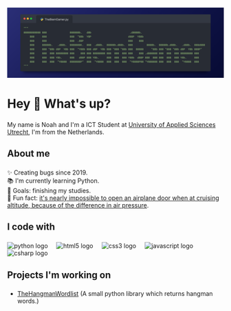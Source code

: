 ![Logo](assets/logo.png)

###

<h1 align="left">Hey 👋 What's up?</h1>

###
<p align="left">My name is Noah and I'm a ICT Student at <a href="https://www.internationalhu.com">University of Applied Sciences Utrecht</a>, I'm from the Netherlands.</p> 

###

<h2 align="left">About me</h2>

###

<p align="left">✨ Creating bugs since 2019.<br>📚 I'm currently learning Python.<br>🎯 Goals: finishing my studies.<br>🎲 Fun fact: <a href="https://www.wired.com/story/physics-explains-why-you-cant-open-a-plane-door-mid-flight/">it's nearly impossible to open an airplane door when at cruising altitude, because of the difference in air pressure</a>.</p>

###

<h2 align="left">I code with</h2>

###

<div align="left">
  <img src="https://cdn.jsdelivr.net/gh/devicons/devicon/icons/python/python-original.svg" height="40" alt="python logo"  />
  <img width="12" />
  <img src="https://cdn.jsdelivr.net/gh/devicons/devicon/icons/html5/html5-original.svg" height="40" alt="html5 logo"  />
  <img width="12" />
  <img src="https://cdn.jsdelivr.net/gh/devicons/devicon/icons/css3/css3-original.svg" height="40" alt="css3 logo"  />
  <img width="12" />
  <img src="https://cdn.jsdelivr.net/gh/devicons/devicon/icons/javascript/javascript-original.svg" height="40" alt="javascript logo"  />
  <img width="12" />
  <img src="https://cdn.jsdelivr.net/gh/devicons/devicon/icons/csharp/csharp-original.svg" height="40" alt="csharp logo"  />
</div>

###

<h2 align="left">Projects I'm working on</h2>

###

- [TheHangmanWordlist](https://thebiemgamer.github.io/TheHangmanWordlist/) (A small python library which returns hangman words.)

###
